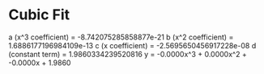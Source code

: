 
# Cubic Fit

a (x^3 coefficient) = -8.742075285858877e-21
b (x^2 coefficient) = 1.6886177196984109e-13
c (x coefficient) = -2.5695650456917228e-08
d (constant term) = 1.9860334239520816
y = -0.0000x^3 + 0.0000x^2 + -0.0000x + 1.9860
